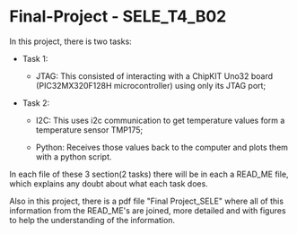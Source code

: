 # Final-Project - SELE_T4_B02

In this project, there is two tasks:

- Task 1:
	- JTAG:
		This consisted of interacting with a ChipKIT Uno32 board (PIC32MX320F128H microcontroller) using only its JTAG port;

- Task 2:
	- I2C:
		This uses i2c communication to get temperature values form a temperature sensor TMP175;

	- Python:
		Receives those values back to the computer and plots them with a python script.


In each file of these 3 section(2 tasks) there will be in each a READ_ME file, which explains any doubt about what each task does.

Also in this project, there is a pdf file "Final Project_SELE" where all of this information from the READ_ME's are joined, more detailed and with figures to help the understanding of the information.

